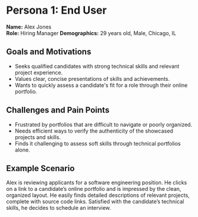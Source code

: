 # Persona 1: End User

**Name:** Alex Jones  
**Role:** Hiring Manager 
**Demographics:** 29 years old, Male, Chicago, IL

## Goals and Motivations

- Seeks qualified candidates with strong technical skills and relevant project experience.
- Values clear, concise presentations of skills and achievements.
- Wants to quickly assess a candidate's fit for a role through their online portfolio.

## Challenges and Pain Points

- Frustrated by portfolios that are difficult to navigate or poorly organized.
- Needs efficient ways to verify the authenticity of the showcased projects and skills.
- Finds it challenging to assess soft skills through technical portfolios alone.

## Example Scenario

Alex is reviewing applicants for a software engineering position. He clicks on a link to a candidate’s online portfolio and is impressed by the clean, organized layout. He easily finds detailed descriptions of relevant projects, complete with source code links. Satisfied with the candidate’s technical skills, he decides to schedule an interview.
